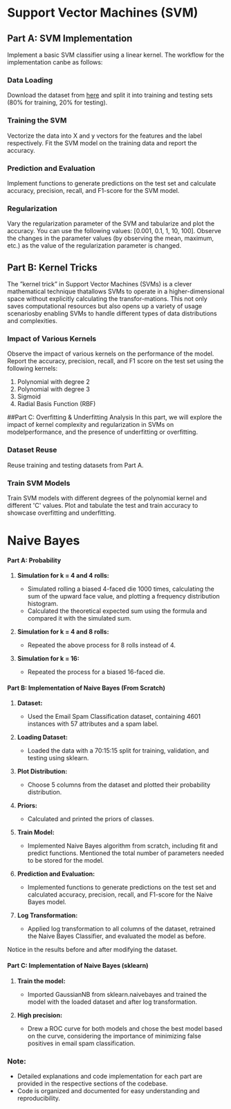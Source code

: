 # Support Vector Machines (SVM)

## Part A: SVM Implementation
Implement a basic SVM classifier using a linear kernel.  The workflow for the implementation canbe as follows:

### Data Loading
Download the dataset from [here](https://archive.ics.uci.edu/dataset/94/spambase) and split it into training and testing sets (80% for training, 20% for testing).

### Training the SVM
Vectorize the data into X and y vectors for the features and the label respectively. Fit the SVM model on the training data and report the accuracy.

### Prediction and Evaluation
Implement functions to generate predictions on the test set and calculate accuracy, precision, recall, and F1-score for the SVM model.

### Regularization
Vary the regularization parameter of the SVM and tabularize and plot the accuracy. You can use the following values: [0.001, 0.1, 1, 10, 100]. Observe the changes in the parameter values (by observing the mean, maximum, etc.) as the value of the regularization parameter is changed.


## Part B: Kernel Tricks 
The ”kernel trick” in Support Vector Machines (SVMs) is a clever mathematical technique thatallows SVMs to operate in a higher-dimensional space without explicitly calculating the transfor-mations.  This not only saves computational resources but also opens up a variety of usage scenariosby enabling SVMs to handle different types of data distributions and complexities.

### Impact of Various Kernels
Observe the impact of various kernels on the performance of the model. Report the accuracy, precision, recall, and F1 score on the test set using the following kernels:
1. Polynomial with degree 2
2. Polynomial with degree 3
3. Sigmoid
4. Radial Basis Function (RBF)

##Part C: Overfitting & Underfitting Analysis 
In this part, we will explore the impact of kernel complexity and regularization in SVMs on modelperformance, and the presence of underfitting or overfitting.

### Dataset Reuse
Reuse training and testing datasets from Part A.

### Train SVM Models
Train SVM models with different degrees of the polynomial kernel and different 'C' values. Plot and tabulate the test and train accuracy to showcase overfitting and underfitting.


# Naive Bayes

#### Part A: Probability

1. **Simulation for k = 4 and 4 rolls:**
   - Simulated rolling a biased 4-faced die 1000 times, calculating the sum of the upward face value, and plotting a frequency distribution histogram.
   - Calculated the theoretical expected sum using the formula and compared it with the simulated sum.

2. **Simulation for k = 4 and 8 rolls:**
   - Repeated the above process for 8 rolls instead of 4.

3. **Simulation for k = 16:**
   - Repeated the process for a biased 16-faced die.

#### Part B: Implementation of Naive Bayes (From Scratch)

1. **Dataset:**
   - Used the Email Spam Classification dataset, containing 4601 instances with 57 attributes and a spam label.

2. **Loading Dataset:**
   - Loaded the data with a 70:15:15 split for training, validation, and testing using sklearn.

3. **Plot Distribution:**
   - Choose 5 columns from the dataset and plotted their probability distribution.

4. **Priors:**
   - Calculated and printed the priors of classes.

5. **Train Model:**
   - Implemented Naive Bayes algorithm from scratch, including fit and predict functions. Mentioned the total number of parameters needed to be stored for the model.

6. **Prediction and Evaluation:**
   - Implemented functions to generate predictions on the test set and calculated accuracy, precision, recall, and F1-score for the Naive Bayes model.

7. **Log Transformation:**
   - Applied log transformation to all columns of the dataset, retrained the Naive Bayes Classifier, and evaluated the model as before.

Notice in the results before and after modifying the dataset.

#### Part C: Implementation of Naive Bayes (sklearn)

1. **Train the model:**
   - Imported GaussianNB from sklearn.naivebayes and trained the model with the loaded dataset and after log transformation.

2. **High precision:**
   - Drew a ROC curve for both models and chose the best model based on the curve, considering the importance of minimizing false positives in email spam classification.

### Note:
- Detailed explanations and code implementation for each part are provided in the respective sections of the codebase.
- Code is organized and documented for easy understanding and reproducibility.
